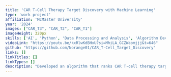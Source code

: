 ```yaml
---
title: 'CAR T-Cell Therapy Target Discovery with Machine Learning'
type: 'work project'
affiliation: 'McMaster University'
year: '2024'
images: ["CAR_T3", "CAR_T2", "CAR_T1"]
imageHeight: 320px
skills: ['AI', 'Python', 'Data Processing and Analysis', 'Algorithm Development', 'Research', 'Writing']
videoLink: "https://youtu.be/kxRlwKdBHxU?si=MhiLA_GCZWaomjjj&t=646"
github: "https://github.com/Norange01/CAR_T-Cell_Target_Discovery"
links: []
linkTitles: []
linkTypes: []
description: "Developed an algorithm that ranks CAR T-cell therapy targets on the basis of predicted efficacy for autoimmune diseases using single cell RNA sequence data. I learned machine learning from scratch that summer after recieving an NSERC fund to do research on the topic, and was able to finish it by the end of the term and even present it in the live stream of Scleroderma Canada in world scleroderma day of 2024!"
---
```

